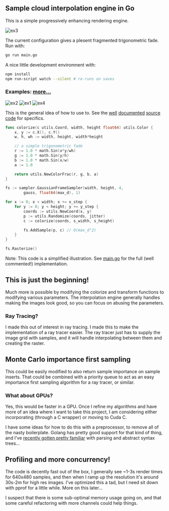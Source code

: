 ## Sample cloud interpolation engine in Go

This is a simple progressively enhancing rendering engine. 

![ex3](https://github.mit.edu/chwalsh/rendering/raw/pretty/example/test_5.png)

The current configuration gives a plesent fragmented trigonometric fade. Run with:
``` Bash
go run main.go
```

A nice little development enviromnent with:
``` Bash
npm install
npm run-script watch --silent # re-runs on saves
```

### Examples: [more...](./example)

![ex2](https://github.mit.edu/chwalsh/rendering/raw/pretty/example/26.07.2015.04.49.34.548.png)
![ex1](https://github.mit.edu/chwalsh/rendering/raw/pretty/example/26.07.2015.01.59.17.129.png)
![ex4](https://github.mit.edu/chwalsh/rendering/raw/pretty/example/test_6.png)

This is the general idea of how to use to. See the [well](./main.go) [documented](./utils/utils.go) [source](./sampler/sampler.go) [code](./sampler/sampler_test.go) for specifics.
``` Go
func colorize(c utils.Coord, width, height float64) utils.Color {
	x, y := c.X(), c.Y()
	w, h, wh := width, height, width*height

	// a simple trigonometric fade
	r := 1.0 * math.Sin(x*y/wh)
	g := 1.0 * math.Sin(y/h)
	b := 1.0 * math.Sin(x/w)
	a := 1.0

	return utils.NewColorFrac(r, g, b, a)
}

fs := sampler.GaussianFrameSampler(width, height, 4,
		gauss, float64(max_d), 1)

for x := 0; x < width; x += x_step {
	for y := 0; y < height; y += y_step {
		coords := utils.NewCoord(x, y)
		p := utils.Randomize(coords, jitter)
		c := colorize(coords, s_width, s_height)

		fs.AddSample(p, c) // O(max_d^2)
	}
}

fs.Rasterize()

```
Note: This code is a simplified illustration. See [main.go](./main.go) for the full (well commented!) implementation.

## This is just the beginning! 

Much more is possible by modifying the colorize and transform functions to modifying various parameters. The interpolation engine generally handles making the images look good, so you can focus on abusing the parameters.

### Ray Tracing?

I made this out of interest in ray tracing. I made this to make the implementation of a ray tracer easier. The ray tracer just has to supply the image grid with samples, and it will handle interpolating between them and creating the raster.

## Monte Carlo importance first sampling

This could be easily modified to also return sample importance on sample inserts. That could be combined with a priority queue to act as an easy importance first sampling algorithm for a ray tracer, or similar.

### What about GPUs?

Yes, this would be faster in a GPU. Once I refine my algorithms and have more of an idea where I want to take this project, I am considering either incorporating (through a C wrapper) or moving to Cuda C.

I have some ideas for how to do this with a preprocessor, to remove all of the nasty boilerplate. Golang has pretty good support for that kind of thing, and I've [recently gotten pretty familiar](https://github.com/kctess5/Go-lexer-parser) with parsing and abstract syntax trees...

## Profiling and more concurrency!

The code is decently fast out of the box, I generally see ~1-3s render times for 640x480 samples, and then when I ramp up the resolution it's around 30s-2m for high res images. I've optimized this a tad, but I need sit down with pprof for a little while. More on this later... 

I suspect that there is some sub-optimal memory usage going on, and that some careful refactoring with more channels could help things.